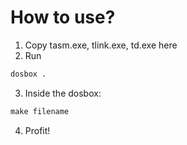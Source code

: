 # How to use?

1. Copy tasm.exe, tlink.exe, td.exe here
2. Run

```sh
dosbox .
```

3. Inside the dosbox:

```bat
make filename
```

4. Profit!
